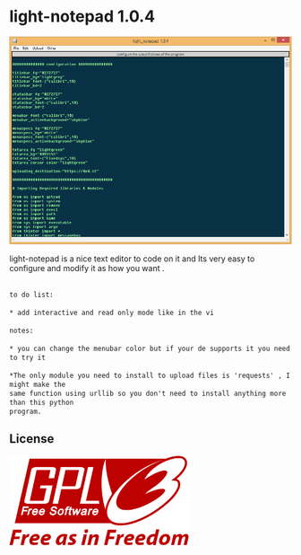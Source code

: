 # light-notepad 1.0.4

<img src="https://github.com/Aydeniztr/light-notepad/blob/main/images/Screen_shot.png?raw=true">

light-notepad is a nice text editor to code on it and Its very easy to configure and modify it as how you want .

```

to do list:

* add interactive and read only mode like in the vi

notes:

* you can change the menubar color but if your de supports it you need to try it

*The only module you need to install to upload files is 'requests' , I might make the
same function using urllib so you don't need to install anything more than this python
program.

```
## License

<img src="https://github.com/Aydeniztr/Aydeniztr/blob/main/B7A06C30-FE7A-4C37-94AF-B8626D71BA75.png?raw=true" alt="LICENSE" height="159" width="320">
